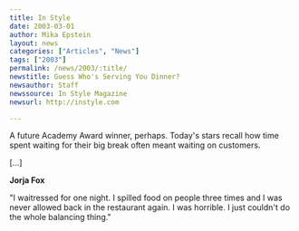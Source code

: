 ```yaml
---
title: In Style
date: 2003-03-01
author: Mika Epstein
layout: news
categories: ["Articles", "News"]
tags: ["2003"]
permalink: /news/2003/:title/
newstitle: Guess Who's Serving You Dinner?  
newsauthor: Staff  
newssource: In Style Magazine  
newsurl: http://instyle.com

---
```


A future Academy Award winner, perhaps. Today's stars recall how time spent waiting for their big break often meant waiting on customers.

[...]

**Jorja Fox**

"I waitressed for one night. I spilled food on people three times and I was never allowed back in the restaurant again. I was horrible. I just couldn't do the whole balancing thing."


